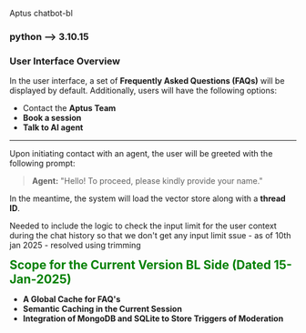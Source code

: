 Aptus chatbot-bl
### python --> 3.10.15 
### User Interface Overview

In the user interface, a set of **Frequently Asked Questions (FAQs)** will be displayed by default. Additionally, users will have the following options:

- Contact the **Aptus Team**
- **Book a session**
- **Talk to AI agent**

---

Upon initiating contact with an agent, the user will be greeted with the following prompt:

> **Agent:** "Hello! To proceed, please kindly provide your name."

In the meantime, the system will load the vector store along with a **thread ID**.

Needed to include the logic to check the input limit for the user context during the chat history so that we don't get any input limit ssue - as of 10th jan 2025 - resolved using trimming


<div style="color: Green ; font-size: 1.5em; font-weight: bold;">
Scope for the Current Version BL Side (Dated 15-Jan-2025)
</div>

- **A Global Cache for FAQ's**  
- **Semantic Caching in the Current Session**  
- **Integration of MongoDB and SQLite to Store Triggers of Moderation**
